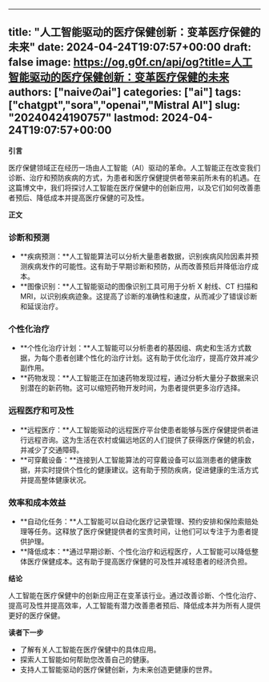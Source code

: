 
---
title: "人工智能驱动的医疗保健创新：变革医疗保健的未来"
date: 2024-04-24T19:07:57+00:00
draft: false
image: https://og.g0f.cn/api/og?title=人工智能驱动的医疗保健创新：变革医疗保健的未来
authors: ["naiveのai"]
categories: ["ai"]
tags: ["chatgpt","sora","openai","Mistral AI"]
slug: "20240424190757"
lastmod: 2024-04-24T19:07:57+00:00
---
**引言**

医疗保健领域正在经历一场由人工智能（AI）驱动的革命。人工智能正在改变我们诊断、治疗和预防疾病的方式，为患者和医疗保健提供者带来前所未有的机遇。在这篇博文中，我们将探讨人工智能在医疗保健中的创新应用，以及它们如何改善患者预后、降低成本并提高医疗保健的可及性。

**正文**

### 诊断和预测

* **疾病预测：**人工智能算法可以分析大量患者数据，识别疾病风险因素并预测疾病发作的可能性。这有助于早期诊断和预防，从而改善预后并降低治疗成本。
* **图像识别：**人工智能驱动的图像识别工具可用于分析 X 射线、CT 扫描和 MRI，以识别疾病迹象。这提高了诊断的准确性和速度，从而减少了错误诊断和延误治疗。

### 个性化治疗

* **个性化治疗计划：**人工智能可以分析患者的基因组、病史和生活方式数据，为每个患者创建个性化的治疗计划。这有助于优化治疗，提高疗效并减少副作用。
* **药物发现：**人工智能正在加速药物发现过程，通过分析大量分子数据来识别潜在的新药物。这可以缩短药物开发时间，为患者提供更多治疗选择。

### 远程医疗和可及性

* **远程医疗：**人工智能驱动的远程医疗平台使患者能够与医疗保健提供者进行远程咨询。这为生活在农村或偏远地区的人们提供了获得医疗保健的机会，并减少了交通障碍。
* **可穿戴设备：**连接到人工智能算法的可穿戴设备可以监测患者的健康数据，并实时提供个性化的健康建议。这有助于预防疾病，促进健康的生活方式并提高整体健康状况。

### 效率和成本效益

* **自动化任务：**人工智能可以自动化医疗记录管理、预约安排和保险索赔处理等任务。这释放了医疗保健提供者的宝贵时间，让他们可以专注于为患者提供护理。
* **降低成本：**通过早期诊断、个性化治疗和远程医疗，人工智能可以降低整体医疗保健成本。这有助于提高医疗保健的可及性并减轻患者的经济负担。

**结论**

人工智能在医疗保健中的创新应用正在变革该行业。通过改善诊断、个性化治疗、提高可及性并提高效率，人工智能有潜力改善患者预后、降低成本并为所有人提供更好的医疗保健。

**读者下一步**

* 了解有关人工智能在医疗保健中的具体应用。
* 探索人工智能如何帮助您改善自己的健康。
* 支持人工智能驱动的医疗保健创新，为未来创造更健康的世界。